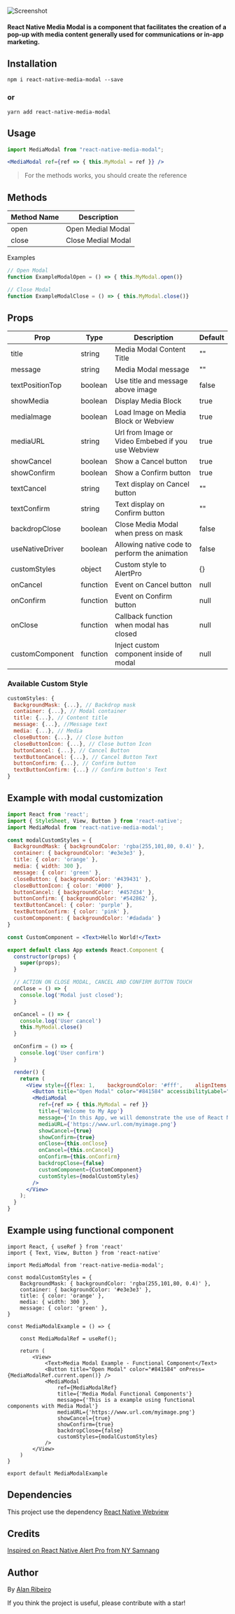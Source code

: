 ![Screenshot](https://github.com/zapcriativo/react-native-media-modal/blob/main/screenshots/rn_media_modal.png?raw=true)

#### React Native Media Modal is a component that facilitates the creation of a pop-up with media content generally used for communications or in-app marketing.

## Installation

```
npm i react-native-media-modal --save
```
### or

```
yarn add react-native-media-modal
```
## Usage

```jsx
import MediaModal from "react-native-media-modal";
```

```jsx
<MediaModal ref={ref => { this.MyModal = ref }} />
```

> For the methods works, you should create the reference
                
## Methods

| Method Name | Description        |
| ----------- | ------------------ |
| open        | Open Medial Modal  |
| close       | Close Medial Modal |

Examples

```jsx
// Open Modal
function ExampleModalOpen = () => { this.MyModal.open()}

// Close Modal
function ExampleModalClose = () => { this.MyModal.close()}

```

## Props

| Prop             | Type     | Description                                              | Default                    |
| ---------------- | -------- | -------------------------------------------------------- | -------------------------- |
| title            | string   | Media Modal Content Title                                | ""                         |
| message          | string   | Media Modal message                                      | ""                         |
| textPositionTop  | boolean  | Use title and message above image                        | false                      |
| showMedia        | boolean  | Display Media Block                                      | true                       |
| mediaImage       | boolean  | Load Image on Media Block or Webview                     | true                       |
| mediaURL         | string   | Url from Image or Video Embebed if you use Webview       | true                       |
| showCancel       | boolean  | Show a Cancel button                                     | true                       |
| showConfirm      | boolean  | Show a Confirm button                                    | true                       |
| textCancel       | string   | Text display on Cancel button                            | ""                         |
| textConfirm      | string   | Text display on Confirm button                           | ""                         |
| backdropClose    | boolean  | Close Media Modal when press on mask                     | false                      |
| useNativeDriver  | boolean  | Allowing native code to perform the animation            | false                      |
| customStyles     | object   | Custom style to AlertPro                                 | {}                         |
| onCancel         | function | Event on Cancel button                                   | null                       |
| onConfirm        | function | Event on Confirm button                                  | null                       |
| onClose          | function | Callback function when modal has closed                  | null                       |
| customComponent  | function | Inject custom component inside of modal                  | null                       |

### Available Custom Style

```jsx
customStyles: {
  BackgroundMask: {...}, // Backdrop mask 
  container: {...}, // Modal container 
  title: {...}, // Content title
  message: {...}, //Message text
  media: {...}, // Media 
  closeButton: {...}, // Close button
  closeButtonIcon: {...}, // Close button Icon
  buttonCancel: {...}, // Cancel Button
  textButtonCancel: {...}, // Cancel Button Text
  buttonConfirm: {...}, // Confirm button
  textButtonConfirm: {...} // Confirm button's Text
}
```

## Example with modal customization 
```jsx
import React from 'react';
import { StyleSheet, View, Button } from 'react-native';
import MediaModal from 'react-native-media-modal';

const modalCustomStyles = {
  BackgroundMask: { backgroundColor: 'rgba(255,101,80, 0.4)' },
  container: { backgroundColor: '#e3e3e3' },
  title: { color: 'orange' },
  media: { width: 300 },
  message: { color: 'green' },
  closeButton: { backgroundColor: '#439431' },
  closeButtonIcon: { color: '#000' },
  buttonCancel: { backgroundColor: '#457d34' },
  buttonConfirm: { backgroundColor: '#542862' },
  textButtonCancel: { color: 'purple' },
  textButtonConfirm: { color: 'pink' },
  customComponent: { backgroundColor: '#dadada' }
}

const CustomComponent = <Text>Hello World!</Text>

export default class App extends React.Component {
  constructor(props) {
    super(props);
  }

  // ACTION ON CLOSE MODAL, CANCEL AND CONFIRM BUTTON TOUCH
  onClose = () => {
    console.log('Modal just closed');
  }

  onCancel = () => {
    console.log('User cancel')
    this.MyModal.close()
  }

  onConfirm = () => {
    console.log('User confirm')
  }

  render() {
    return (
      <View style={{flex: 1,    backgroundColor: '#fff',    alignItems: 'center',    justifyContent: 'center'}}>
        <Button title="Open Modal" color="#841584" accessibilityLabel="Learn more about this purple button" onPress={() => this.MyModal.open()} />
        <MediaModal
          ref={ref => { this.MyModal = ref }}
          title={'Welcome to My App'}
          message={'In this App, we will demonstrate the use of React Native Media Modal'}
          mediaURL={'https://www.url.com/myimage.png'}
          showCancel={true}
          showConfirm={true}
          onClose={this.onClose}
          onCancel={this.onCancel}
          onConfirm={this.onConfirm}
          backdropClose={false}
          customComponent={CustomComponent}
          customStyles={modalCustomStyles}
        />
      </View>
    );
  }
}
```

## Example using functional component
```
import React, { useRef } from 'react'
import { Text, View, Button } from 'react-native'

import MediaModal from 'react-native-media-modal';

const modalCustomStyles = {
    BackgroundMask: { backgroundColor: 'rgba(255,101,80, 0.4)' },
    container: { backgroundColor: '#e3e3e3' },
    title: { color: 'orange' },
    media: { width: 300 },
    message: { color: 'green' },
}

const MediaModalExample = () => {

    const MediaModalRef = useRef();

    return (
        <View>
            <Text>Media Modal Example - Functional Component</Text>
            <Button title="Open Modal" color="#841584" onPress={MediaModalRef.current.open()} />
            <MediaModal
                ref={MediaModalRef}
                title={'Media Modal Functional Components'}
                message={'This is a example using functional components with Media Modal'}
                mediaURL={'https://www.url.com/myimage.png'}
                showCancel={true}
                showConfirm={true}
                backdropClose={false}
                customStyles={modalCustomStyles}
            />
        </View>
    )
}

export default MediaModalExample
```
## Dependencies 
This project use the dependency [React Native Webview](https://github.com/react-native-webview/react-native-webview "React Native Webview")

## Credits 
[Inspired on React Native Alert Pro from NY Samnang](https://github.com/nysamnang/react-native-alert-pro "Inspired on React Native Alert Pro from NY Samnang")

## Author
By [Alan Ribeiro](https://github.com/zapcriativo "Alan Ribeiro")

If you think the project is useful, please contribute with a star!


